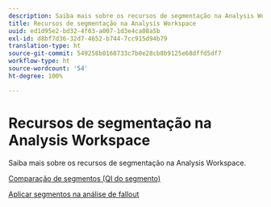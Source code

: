 ```yaml
---
description: Saiba mais sobre os recursos de segmentação na Analysis Workspace.
title: Recursos de segmentação na Analysis Workspace
uuid: ed1d95e2-bd32-4f03-a007-1d3e4ca08a5b
exl-id: d8bf7d36-32d7-4652-b744-7cc915d94b79
translation-type: ht
source-git-commit: 549258b0168733c7b0e28cb8b9125e68dffd5df7
workflow-type: ht
source-wordcount: '54'
ht-degree: 100%

---
```


# Recursos de segmentação na Analysis Workspace

Saiba mais sobre os recursos de segmentação na Analysis Workspace.

[Comparação de segmentos (QI do segmento)](https://docs.adobe.com/content/help/pt-BR/analytics/analyze/analysis-workspace/panels/segment-comparison/segment-comparison.html)

[Aplicar segmentos na análise de fallout](https://docs.adobe.com/help/pt-BR/analytics/analyze/analysis-workspace/visualizations/fallout/compare-segments-fallout.html)
